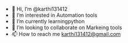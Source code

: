 - 👋 Hi, I’m @karthi131412
- 👀 I’m interested in Automation tools
- 🌱 I’m currently learningpython
- 💞️ I’m looking to collaborate on Markeing tools
- 📫 How to reach me karthi131412@gmail.com

<!---
karthi131412/karthi131412 is a ✨ special ✨ repository because its `README.md` (this file) appears on your GitHub profile.
You can click the Preview link to take a look at your changes.
--->

